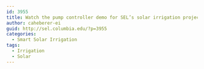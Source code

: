 ```yaml
---
id: 3955
title: Watch the pump controller demo for SEL’s solar irrigation project in Senegal.
author: caheberer-ei
guid: http://sel.columbia.edu/?p=3955
categories:
  - Smart Solar Irrigation
tags:
  - Irrigation
  - Solar
---
```

